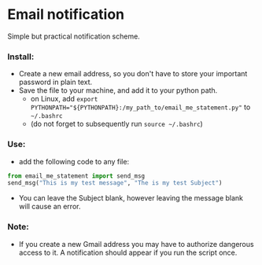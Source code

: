 # Email notification

Simple but practical notification scheme. 

### Install: 
- Create a new email address, so you don't have to store your important password in plain text. 
- Save the file to your machine, and add it to your python path.
  - on Linux, add `export PYTHONPATH="${PYTHONPATH}:/my_path_to/email_me_statement.py"` to `~/.bashrc` 
  - (do not forget to subsequently run `source ~/.bashrc`)

### Use:
- add the following code to any file: 

```python
from email_me_statement import send_msg
send_msg("This is my test message", "The is my test Subject")
```
  
- You can leave the Subject blank, however leaving the message blank will cause an error. 

### Note:
 - If you create a new Gmail address you may have to authorize dangerous access to it. A notification should appear if you run the script once. 
